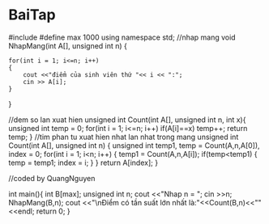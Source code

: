 # BaiTap
#include<iostream>
#define max 1000
using namespace std;
//nhap mang
void NhapMang(int A[], unsigned int n) {

    for(int i = 1; i<=n; i++)
    {
        cout <<"điểm của sinh viên thứ "<< i << ":";
        cin >> A[i];
    }
}

//dem so lan xuat hien 
unsigned int Count(int A[], unsigned int n, int x){
    unsigned int temp = 0;
    for(int i = 1; i<=n; i++)
        if(A[i]==x)
            temp++;
    return temp;
}
//tim phan tu xuat hien nhat lan nhat trong mang
unsigned int Count(int A[], unsigned int n) {
    unsigned int temp1, temp = Count(A,n,A[0]), index = 0;
    for(int i = 1; i<n; i++)
    {
        temp1 = Count(A,n,A[i]);
        if(temp<temp1)
        {
            temp = temp1;
            index = i;
        }
    }
    return A[index];
}

//coded by QuangNguyen

int main(){
    int B[max];
    unsigned int n;
    cout <<"Nhap n = ";
    cin >>n;
    NhapMang(B,n);
    cout <<"\nĐiểm có tần suất lớn nhất là:"<<Count(B,n)<<""<<endl;
    return 0;
}
